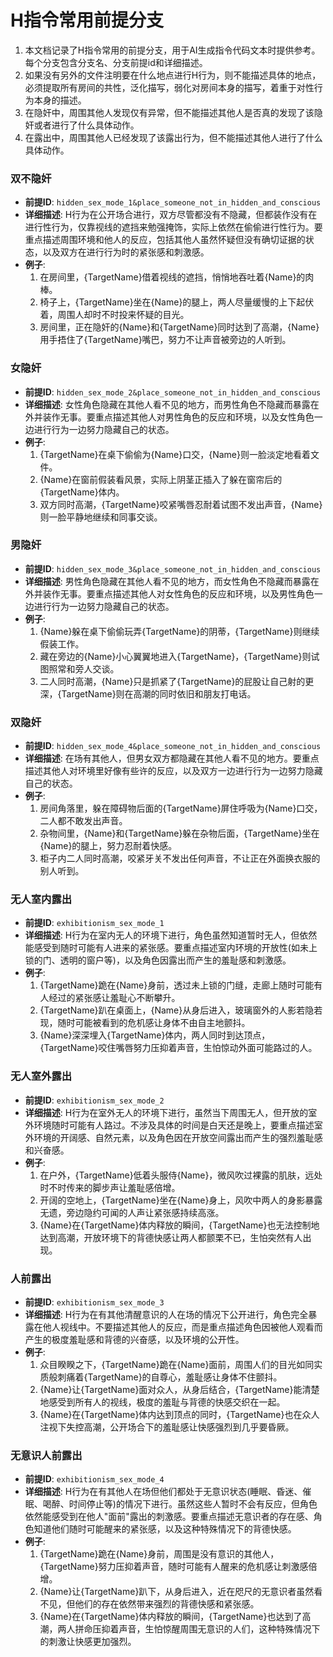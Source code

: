 # H指令常用前提分支

1. 本文档记录了H指令常用的前提分支，用于AI生成指令代码文本时提供参考。每个分支包含分支名、分支前提id和详细描述。
2. 如果没有另外的文件注明要在什么地点进行H行为，则不能描述具体的地点，必须提取所有房间的共性，泛化描写，弱化对房间本身的描写，着重于对性行为本身的描述。
3. 在隐奸中，周围其他人发现仅有异常，但不能描述其他人是否真的发现了该隐奸或者进行了什么具体动作。
4. 在露出中，周围其他人已经发现了该露出行为，但不能描述其他人进行了什么具体动作。

### 双不隐奸
- **前提ID**: `hidden_sex_mode_1&place_someone_not_in_hidden_and_conscious`
- **详细描述**: H行为在公开场合进行，双方尽管都没有不隐藏，但都装作没有在进行性行为，仅靠视线的遮挡来勉强掩饰，实际上依然在偷偷进行性行为。要重点描述周围环境和他人的反应，包括其他人虽然怀疑但没有确切证据的状态，以及双方在进行行为时的紧张感和刺激感。
- **例子**:
  1. 在房间里，{TargetName}借着视线的遮挡，悄悄地吞吐着{Name}的肉棒。
  2. 椅子上，{TargetName}坐在{Name}的腿上，两人尽量缓慢的上下起伏着，周围人却时不时投来怀疑的目光。
  3. 房间里，正在隐奸的{Name}和{TargetName}同时达到了高潮，{Name}用手捂住了{TargetName}嘴巴，努力不让声音被旁边的人听到。

### 女隐奸
- **前提ID**: `hidden_sex_mode_2&place_someone_not_in_hidden_and_conscious`
- **详细描述**: 女性角色隐藏在其他人看不见的地方，而男性角色不隐藏而暴露在外并装作无事。要重点描述其他人对男性角色的反应和环境，以及女性角色一边进行行为一边努力隐藏自己的状态。
- **例子**:
  1. {TargetName}在桌下偷偷为{Name}口交，{Name}则一脸淡定地看着文件。
  2. {Name}在窗前假装看风景，实际上阴茎正插入了躲在窗帘后的{TargetName}体内。
  3. 双方同时高潮，{TargetName}咬紧嘴唇忍耐着试图不发出声音，{Name}则一脸平静地继续和同事交谈。

### 男隐奸
- **前提ID**: `hidden_sex_mode_3&place_someone_not_in_hidden_and_conscious`
- **详细描述**: 男性角色隐藏在其他人看不见的地方，而女性角色不隐藏而暴露在外并装作无事。要重点描述其他人对女性角色的反应和环境，以及男性角色一边进行行为一边努力隐藏自己的状态。
- **例子**:
  1. {Name}躲在桌下偷偷玩弄{TargetName}的阴蒂，{TargetName}则继续假装工作。
  2. 藏在旁边的{Name}小心翼翼地进入{TargetName}，{TargetName}则试图照常和旁人交谈。
  3. 二人同时高潮，{Name}只是抓紧了{TargetName}的屁股让自己射的更深，{TargetName}则在高潮的同时依旧和朋友打电话。

### 双隐奸
- **前提ID**: `hidden_sex_mode_4&place_someone_not_in_hidden_and_conscious`
- **详细描述**: 在场有其他人，但男女双方都隐藏在其他人看不见的地方。要重点描述其他人对环境里好像有些许的反应，以及双方一边进行行为一边努力隐藏自己的状态。
- **例子**:
  1. 房间角落里，躲在障碍物后面的{TargetName}屏住呼吸为{Name}口交，二人都不敢发出声音。
  2. 杂物间里，{Name}和{TargetName}躲在杂物后面，{TargetName}坐在{Name}的腿上，努力忍耐着快感。
  3. 柜子内二人同时高潮，咬紧牙关不发出任何声音，不让正在外面换衣服的别人听到。

### 无人室内露出
- **前提ID**: `exhibitionism_sex_mode_1`
- **详细描述**: H行为在室内无人的环境下进行，角色虽然知道暂时无人，但依然能感受到随时可能有人进来的紧张感。要重点描述室内环境的开放性(如未上锁的门、透明的窗户等)，以及角色因露出而产生的羞耻感和刺激感。
- **例子**:
  1. {TargetName}跪在{Name}身前，透过未上锁的门缝，走廊上随时可能有人经过的紧张感让羞耻心不断攀升。
  2. {TargetName}趴在桌面上，{Name}从身后进入，玻璃窗外的人影若隐若现，随时可能被看到的危机感让身体不由自主地颤抖。
  3. {Name}深深埋入{TargetName}体内，两人同时到达顶点，{TargetName}咬住嘴唇努力压抑着声音，生怕惊动外面可能路过的人。

### 无人室外露出
- **前提ID**: `exhibitionism_sex_mode_2`
- **详细描述**: H行为在室外无人的环境下进行，虽然当下周围无人，但开放的室外环境随时可能有人路过。不涉及具体的时间是白天还是晚上，要重点描述室外环境的开阔感、自然元素，以及角色因在开放空间露出而产生的强烈羞耻感和兴奋感。
- **例子**:
  1. 在户外，{TargetName}低着头服侍{Name}，微风吹过裸露的肌肤，远处时不时传来的脚步声让羞耻感倍增。
  2. 开阔的空地上，{TargetName}坐在{Name}身上，风吹中两人的身影暴露无遗，旁边隐约可闻的人声让紧张感持续高涨。
  3. {Name}在{TargetName}体内释放的瞬间，{TargetName}也无法控制地达到高潮，开放环境下的背德快感让两人都颤栗不已，生怕突然有人出现。

### 人前露出
- **前提ID**: `exhibitionism_sex_mode_3`
- **详细描述**: H行为在有其他清醒意识的人在场的情况下公开进行，角色完全暴露在他人视线中。不要描述其他人的反应，而是重点描述角色因被他人观看而产生的极度羞耻感和背德的兴奋感，以及环境的公开性。
- **例子**:
  1. 众目睽睽之下，{TargetName}跪在{Name}面前，周围人们的目光如同实质般刺痛着{TargetName}的自尊心，羞耻感让身体不住颤抖。
  2. {Name}让{TargetName}面对众人，从身后结合，{TargetName}能清楚地感受到所有人的视线，极度的羞耻与背德的快感交织在一起。
  3. {Name}在{TargetName}体内达到顶点的同时，{TargetName}也在众人注视下失控高潮，公开场合下的羞耻感让快感强烈到几乎要昏厥。

### 无意识人前露出
- **前提ID**: `exhibitionism_sex_mode_4`
- **详细描述**: H行为在有其他人在场但他们都处于无意识状态(睡眠、昏迷、催眠、喝醉、时间停止等)的情况下进行。虽然这些人暂时不会有反应，但角色依然能感受到在他人"面前"露出的刺激感。要重点描述无意识者的存在感、角色知道他们随时可能醒来的紧张感，以及这种特殊情况下的背德快感。
- **例子**:
  1. {TargetName}跪在{Name}身前，周围是没有意识的其他人，{TargetName}努力压抑着声音，随时可能有人醒来的危机感让刺激感倍增。
  2. {Name}让{TargetName}趴下，从身后进入，近在咫尺的无意识者虽然看不见，但他们的存在依然带来强烈的背德快感和紧张感。
  3. {Name}在{TargetName}体内释放的瞬间，{TargetName}也达到了高潮，两人拼命压抑着声音，生怕惊醒周围无意识的人们，这种特殊情况下的刺激让快感更加强烈。

